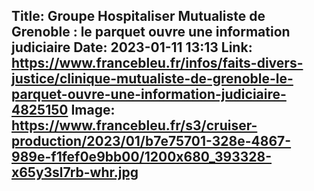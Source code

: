 Title: Groupe Hospitaliser Mutualiste de Grenoble : le parquet ouvre une information judiciaire
Date: 2023-01-11 13:13
Link: https://www.francebleu.fr/infos/faits-divers-justice/clinique-mutualiste-de-grenoble-le-parquet-ouvre-une-information-judiciaire-4825150
Image: https://www.francebleu.fr/s3/cruiser-production/2023/01/b7e75701-328e-4867-989e-f1fef0e9bb00/1200x680_393328-x65y3sl7rb-whr.jpg
---
